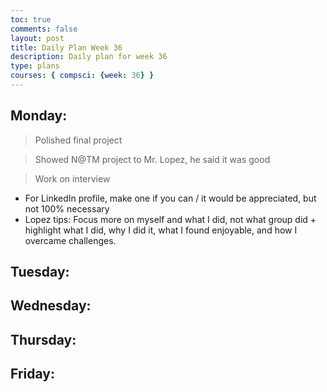 ```yaml
---
toc: true
comments: false
layout: post
title: Daily Plan Week 36
description: Daily plan for week 36
type: plans
courses: { compsci: {week: 36} }
---
```


## Monday:
> Polished final project

> Showed N@TM project to Mr. Lopez, he said it was good

> Work on interview
- For LinkedIn profile, make one if you can / it would be appreciated, but not 100% necessary
- Lopez tips: Focus more on myself and what I did, not what group did + highlight what I did, why I did it, what I found enjoyable, and how I overcame challenges.

## Tuesday:
> 

## Wednesday:
> 

## Thursday:
> 

## Friday:
> 
